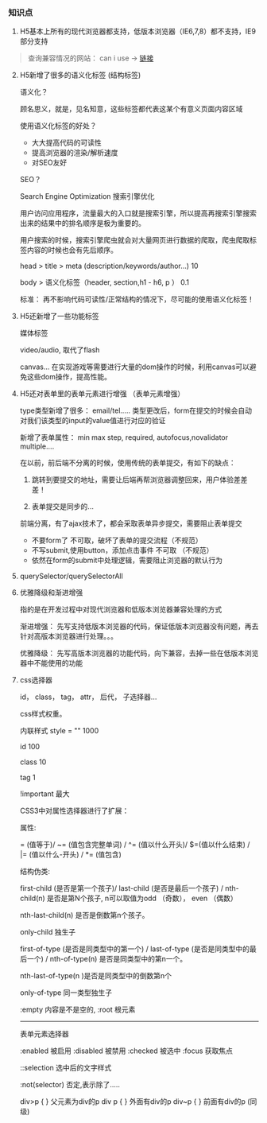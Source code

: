 


### 知识点

1. H5基本上所有的现代浏览器都支持，低版本浏览器（IE6,7,8）都不支持，IE9部分支持

> 查询兼容情况的网站： can i use -> [链接](https://caniuse.com/)

2. H5新增了很多的语义化标签 (结构标签)

   语义化？

   顾名思义，就是，见名知意，这些标签都代表这某个有意义页面内容区域

   使用语义化标签的好处？

   * 大大提高代码的可读性
   * 提高浏览器的渲染/解析速度
   * 对SEO友好

   SEO？

   Search Engine Optimization 搜索引擎优化

   用户访问应用程序，流量最大的入口就是搜索引擎，所以提高再搜索引擎搜索出来的结果中的排名顺序是极为重要的。

   用户搜索的时候，搜索引擎爬虫就会对大量网页进行数据的爬取，爬虫爬取标签内容的时候也会有先后顺序。

    head > title > meta (description/keywords/author...) 10

    body > 语义化标签（header, section,h1 - h6, p ） 0.1

    标准： 再不影响代码可读性/正常结构的情况下，尽可能的使用语义化标签！

3. H5还新增了一些功能标签

    媒体标签

    video/audio, 取代了flash

    canvas... 在实现游戏等需要进行大量的dom操作的时候，利用canvas可以避免这些dom操作，提高性能。

4. H5还对表单里的表单元素进行增强  （表单元素增强）

    type类型新增了很多： email/tel..... 类型更改后，form在提交的时候会自动对我们该类型的input的value值进行对应的验证
    
    新增了表单属性： min max step, required, autofocus,novalidator multiple....


    在以前，前后端不分离的时候，使用传统的表单提交，有如下的缺点：

    1. 跳转到要提交的地址，需要让后端再帮浏览器调整回来，用户体验差差差！

    2. 表单提交是同步的... 

    前端分离，有了ajax技术了，都会采取表单异步提交，需要阻止表单提交

    * 不要form了 不可取，破坏了表单的提交流程（不规范）
    * 不写submit,使用button，添加点击事件 不可取 （不规范）
    * 依然在form的submit中处理逻辑，需要阻止浏览器的默认行为
    


5. querySelector/querySelectorAll

6. 优雅降级和渐进增强

    指的是在开发过程中对现代浏览器和低版本浏览器兼容处理的方式

    渐进增强： 先写支持低版本浏览器的代码，保证低版本浏览器没有问题，再去针对高版本浏览器进行处理。。。

    优雅降级： 先写高版本浏览器的功能代码，向下兼容，去掉一些在低版本浏览器中不能使用的功能


7. css选择器

    id， class， tag， attr， 后代， 子选择器...

    css样式权重。

    内联样式  style = ""    1000

    id                     100

    class                   10

    tag                     1

    !important              最大


    CSS3中对属性选择器进行了扩展：

    属性:

    = (值等于)/ ~= (值包含完整单词) / ^= (值以什么开头)/ $=(值以什么结束) / |= (值以什么-开头) / *= (值包含)

    结构伪类:

    first-child (是否是第一个孩子)/ last-child (是否是最后一个孩子) / nth-child(n) 是否是第N个孩子, n可以取值为odd （奇数）， even （偶数）

    nth-last-child(n) 是否是倒数第n个孩子。

    only-child 独生子


    first-of-type (是否是同类型中的第一个) / last-of-type (是否是同类型中的最后一个) / nth-of-type(n) 是否是同类型中的第n一个。

    nth-last-of-type(n )是否是同类型中的倒数第n个

    only-of-type  同一类型独生子

    
    :empty 内容是不是空的, :root 根元素


    ---

    表单元素选择器

    :enabled 被启用
    :disabled 被禁用
    :checked 被选中
    :focus 获取焦点

    ::selection 选中后的文字样式

    :not(selector) 否定,表示除了.....

    div>p {  } 父元素为div的p
    div p {  } 外面有div的p
    div~p {  } 前面有div的p (同级)


